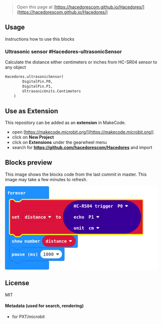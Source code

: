 
> Open this page at [https://hacedorescom.github.io/Hacedores/](https://hacedorescom.github.io/Hacedores/)

## Usage

Instructions how to use this blocks

### Ultrasonic sensor #Hacedores-ultrasonicSensor

Calculate the distance either centimeters or inches from HC-SR04 sensor to any object

```sig
Hacedores.ultrasonicSensor(
        DigitalPin.P0,
        DigitalPin.P1,
        UltrasonicUnits.Centimeters
    )
```

## Use as Extension

This repository can be added as an **extension** in MakeCode.

* open [https://makecode.microbit.org/](https://makecode.microbit.org/)
* click on **New Project**
* click on **Extensions** under the gearwheel menu
* search for **https://github.com/hacedorescom/Hacedores** and import

## Blocks preview

This image shows the blocks code from the last commit in master.
This image may take a few minutes to refresh.

![A rendered view of the blocks](https://github.com/hacedorescom/Hacedores/raw/master/.github/makecode/blocks.png)

## License

MIT

#### Metadata (used for search, rendering)

* for PXT/microbit
<script src="https://makecode.com/gh-pages-embed.js"></script><script>makeCodeRender("{{ site.makecode.home_url }}", "{{ site.github.owner_name }}/{{ site.github.repository_name }}");</script>
